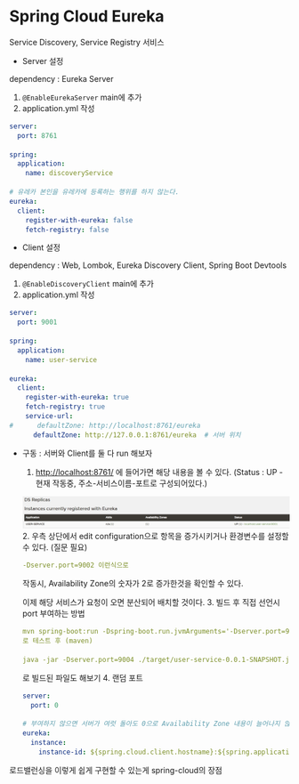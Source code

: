# Spring Cloud Eureka

Service Discovery, Service Registry 서비스

- Server 설정

dependency : Eureka Server

1. `@EnableEurekaServer` main에 추가
2. application.yml 작성

```yaml
server:
  port: 8761

spring:
  application:
    name: discoveryService

# 유레카 본인을 유레카에 등록하는 행위를 하지 않는다.
eureka:
  client:
    register-with-eureka: false
    fetch-registry: false
```

- Client 설정

dependency : Web, Lombok, Eureka Discovery Client, Spring Boot Devtools

1. `@EnableDiscoveryClient` main에 추가
2. application.yml 작성

```yaml
server:
  port: 9001

spring:
  application:
    name: user-service

eureka:
  client:
    register-with-eureka: true
    fetch-registry: true
    service-url:
#      defaultZone: http://localhost:8761/eureka
      defaultZone: http://127.0.0.1:8761/eureka  # 서버 위치
```

- 구동 : 서버와 Client를 둘 다 run 해보자

  1. [http://localhost:8761/](http://localhost:8761/) 에 들어가면 해당 내용을 볼 수 있다.
  (Status : UP - 현재 작동중, 주소-서비스이름-포트로 구성되어있다.)

  ![01](README.assets/01.jpg)
  2. 우측 상단에서 edit configuration으로 항목을 증가시키거나 환경변수를 설정할 수 있다. (질문 필요)

  ```yaml
  -Dserver.port=9002 이런식으로
  ```

   작동시, Availability Zone의 숫자가 2로 증가한것을 확인할 수 있다.

  이제 해당 서비스가 요청이 오면 분산되어 배치할 것이다.
  3. 빌드 후 직접 선언시 port 부여하는 방법

  ```yaml
  mvn spring-boot:run -Dspring-boot.run.jvmArguments='-Dserver.port=9003'
  로 테스트 후 (maven)

  java -jar -Dserver.port=9004 ./target/user-service-0.0.1-SNAPSHOT.jar
  ```

  로 빌드된 파일도 해보기
  4. 랜덤 포트

  ```yaml
  server:
    port: 0

  # 부여하지 않으면 서버가 여럿 돌아도 0으로 Availability Zone 내용이 늘어나지 않은 것 확인할 수 있는데. 
  eureka:
    instance:
      instance-id: ${spring.cloud.client.hostname}:${spring.application.instance_id:${random.value}} # 랜덤 포트 부여시 정보
  ```

로드밸런싱을 이렇게 쉽게 구현할 수 있는게 spring-cloud의 장점
